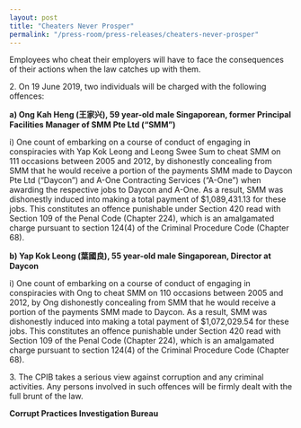 ```yaml
---
layout: post
title: "Cheaters Never Prosper"
permalink: "/press-room/press-releases/cheaters-never-prosper"
---
```

Employees who cheat their employers will have to face the consequences of their actions when the law catches up with them. 

2\.          On 19 June 2019, two individuals will be charged with the following offences:

**a)    Ong Kah Heng (王家兴), 59 year-old male Singaporean, former Principal Facilities Manager of SMM Pte Ltd (“SMM”)**

i)    One count of embarking on a course of conduct of engaging in conspiracies with Yap Kok Leong and Leong Swee Sum to cheat SMM on 111 occasions between 2005 and 2012, by dishonestly concealing from SMM that he would receive a portion of the payments SMM made to Daycon Pte Ltd (“Daycon”) and A-One Contracting Services (“A-One”) when awarding the respective jobs to Daycon and A-One. As a result, SMM was dishonestly induced into making a total payment of $1,089,431.13 for these jobs. This constitutes an offence punishable under Section 420 read with Section 109 of the Penal Code (Chapter 224), which is an amalgamated charge pursuant to section 124(4) of the Criminal Procedure Code (Chapter 68).

**b)    Yap Kok Leong (葉國良), 55 year-old male Singaporean, Director at Daycon** 

i)    One count of embarking on a course of conduct of engaging in conspiracies with Ong to cheat SMM on 110 occasions between 2005 and 2012, by Ong dishonestly concealing from SMM that he would receive a portion of the payments SMM made to Daycon. As a result, SMM was dishonestly induced into making a total payment of $1,072,029.54 for these jobs. This constitutes an offence punishable under Section 420 read with Section 109 of the Penal Code (Chapter 224), which is an amalgamated charge pursuant to section 124(4) of the Criminal Procedure Code (Chapter 68).

3\.          The CPIB takes a serious view against corruption and any criminal activities. Any persons involved in such offences will be firmly dealt with the full brunt of the law. 

**Corrupt Practices Investigation Bureau**
